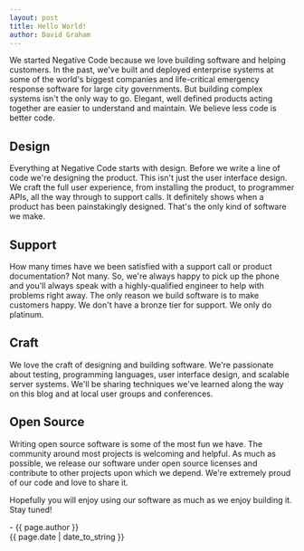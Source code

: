 ```yaml
---
layout: post
title: Hello World!
author: David Graham
---
```

We started Negative Code because we love building software and helping customers.  In the past, we've built and deployed enterprise systems at some of the world's biggest companies and life-critical emergency response software for large city governments.  But building complex systems isn't the only way to go.  Elegant, well defined products acting together are easier to understand and maintain.  We believe less code is better code.

## Design
Everything at Negative Code starts with design.  Before we write a line of code we're designing the product.  This isn't just the user interface design.  We craft the full user experience, from installing the product, to programmer APIs, all the way through to support calls.  It definitely shows when a product has been painstakingly designed.  That's the only kind of software we make.

## Support
How many times have we been satisfied with a support call or product documentation?  Not many.  So, we're always happy to pick up the phone and you'll always speak with a highly-qualified engineer to help with problems right away.  The only reason we build software is to make customers happy.  We don't have a bronze tier for support.  We only do platinum.

## Craft
We love the craft of designing and building software.  We're passionate about testing, programming languages, user interface design, and scalable server systems.  We'll be sharing techniques we've learned along the way on this blog and at local user groups and conferences.

## Open Source
Writing open source software is some of the most fun we have.  The community around most projects is welcoming and helpful.  As much as possible, we release our software under open source licenses and contribute to other projects upon which we depend.  We're extremely proud of our code and love to share it.

Hopefully you will enjoy using our software as much as we enjoy building it.  Stay tuned!

\- {{ page.author }}
<br/>{{ page.date | date_to_string }}
